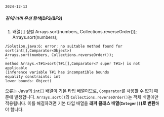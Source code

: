 `2024-12-13`

##### 깊이/너비 우선 탐색(DFS/BFS)

1. 배열[ ] 정렬
		Arrays.sort(numbers, Collections.reverseOrder());
		Arrays.sort(numbers);
		

```
/Solution.java:6: error: no suitable method found for sort(int[],Comparator<Object>)  
Arrays.sort(numbers, Collections.reverseOrder());  
^  
method Arrays.<T#1>sort(T#1[],Comparator<? super T#1>) is not applicable  
(inference variable T#1 has incompatible bounds  
equality constraints: int  
lower bounds: Object)

```

오류는 Java의 `int[]` 배열이 기본 타입 배열이므로, `Comparator`를 사용할 수 없기 때문에 발생합니다. `Arrays.sort()`와 `Collections.reverseOrder()`는 객체 배열에만 적용됩니다. 이를 해결하려면 기본 타입 배열을 **래퍼 클래스 배열(`Integer[]`)로 변환**해야 합니다.


